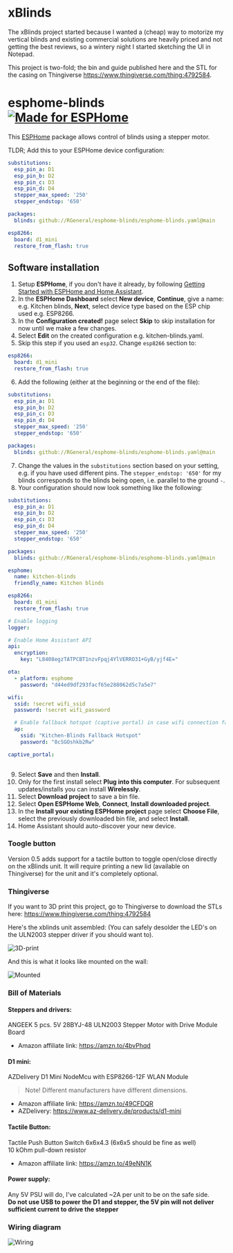 # xBlinds

The xBlinds project started because I wanted a (cheap) way to motorize my vertical blinds and existing commercial solutions are heavily priced and not getting the best reviews, so a wintery night I started sketching the UI in Notepad.

This project is two-fold; the bin and guide published here and the STL for the casing on Thingiverse https://www.thingiverse.com/thing:4792584.

# esphome-blinds [![Made for ESPHome](https://img.shields.io/badge/Made_for-ESPHome-black?logo=esphome)](https://esphome.io)

This [ESPHome](https://esphome.io) package allows control of blinds using a stepper motor.

TLDR; Add this to your ESPHome device configuration:

```yaml
substitutions:
  esp_pin_a: D1
  esp_pin_b: D2
  esp_pin_c: D3
  esp_pin_d: D4
  stepper_max_speed: '250'
  stepper_endstop: '650'

packages:
  blinds: github://RGeneral/esphome-blinds/esphome-blinds.yaml@main

esp8266:
  board: d1_mini
  restore_from_flash: true
```

## Software installation

1. Setup **ESPHome**, if you don't have it already, by following [Getting Started with ESPHome and Home Assistant](https://esphome.io/guides/getting_started_hassio.html).
2. In the **ESPHome Dashboard** select **New device**, **Continue**, give a name: e.g. Kitchen blinds, **Next**, select device type based on the ESP chip used e.g. ESP8266.
3. In the **Configuration created!** page select **Skip** to skip installation for now until we make a few changes.
4. Select **Edit** on the created configuration e.g. kitchen-blinds.yaml.
5. Skip this step if you used an `esp32`. Change `esp8266` section to:

```yaml
esp8266:
  board: d1_mini
  restore_from_flash: true
```

6. Add the following (either at the beginning or the end of the file):

```yaml
substitutions:
  esp_pin_a: D1
  esp_pin_b: D2
  esp_pin_c: D3
  esp_pin_d: D4
  stepper_max_speed: '250'
  stepper_endstop: '650'

packages:
  blinds: github://RGeneral/esphome-blinds/esphome-blinds.yaml@main
```

7. Change the values in the `substitutions` section based on your setting, e.g. if you have used different pins. The `stepper_endstop: '650'` for my blinds corresponds to the blinds being open, i.e. parallel to the ground `-`. 
8. Your configuration should now look something like the following:

```yaml
substitutions:
  esp_pin_a: D1
  esp_pin_b: D2
  esp_pin_c: D3
  esp_pin_d: D4
  stepper_max_speed: '250'
  stepper_endstop: '650'

packages:
  blinds: github://RGeneral/esphome-blinds/esphome-blinds.yaml@main

esphome:
  name: kitchen-blinds
  friendly_name: Kitchen blinds

esp8266:
  board: d1_mini
  restore_from_flash: true

# Enable logging
logger:

# Enable Home Assistant API
api:
  encryption:
    key: "L8408egzTATPCBT1nzvFpqj4YlVERRO31+GyB/yjf4E="

ota:
  - platform: esphome
    password: "d44ed9df293facf65e288062d5c7a5e7"

wifi:
  ssid: !secret wifi_ssid
  password: !secret wifi_password

  # Enable fallback hotspot (captive portal) in case wifi connection fails
  ap:
    ssid: "Kitchen-Blinds Fallback Hotspot"
    password: "8cSGOshkb2Rw"

captive_portal:
    
```

9.  Select **Save** and then **Install**.
10. Only for the first install select **Plug into this computer**. For subsequent updates/installs you can install **Wirelessly**.
11. Select **Download project** to save a bin file.
12. Select **Open ESPHome Web**, **Connect**, **Install downloaded project**.
13. In the **Install your existing ESPHome project** page select **Choose File**, select the previously downloaded bin file, and select **Install**.
14. Home Assistant should auto-discover your new device.
### Toogle button

Version 0.5 adds support for a tactile button to toggle open/close directly on the xBlinds unit. It will require printing a new lid (available on Thingiverse) for the unit and it's completely optional.


### Thingiverse

If you want to 3D print this project, go to Thingiverse to download the STLs here: https://www.thingiverse.com/thing:4792584

Here's the xblinds unit assembled: (You can safely desolder the LED's on the ULN2003 stepper driver if you should want to).

![3D-print](https://github.com/kp-bit/xblinds/raw/main/images/xblinds-open.jpg)

And this is what it looks like mounted on the wall:

![Mounted](https://github.com/kp-bit/xblinds/raw/main/images/xblinds-mounted.jpg)


### Bill of Materials

#### Steppers and drivers:
ANGEEK 5 pcs. 5V 28BYJ-48 ULN2003 Stepper Motor with Drive Module Board

* Amazon affiliate link: https://amzn.to/4bvPhqd


#### D1 mini:
AZDelivery D1 Mini NodeMcu with ESP8266-12F WLAN Module

> Note!
> Different manufacturers have different dimensions.

* Amazon affiliate link: https://amzn.to/49CFDQR
* AZDelivery: https://www.az-delivery.de/products/d1-mini

#### Tactile Button:
Tactile Push Button Switch 6x6x4.3 (6x6x5 should be fine as well)<br/>
10 kOhm pull-down resistor

* Amazon affiliate link: https://amzn.to/49eNN1K

#### Power supply:
Any 5V PSU will do, I've calculated ~2A per unit to be on the safe side.<br/>
**Do not use USB to power the D1 and stepper, the 5V pin will not deliver sufficient current to drive the stepper**


### Wiring diagram

![Wiring](https://github.com/kp-bit/xblinds/raw/main/images/diagram.jpg)

